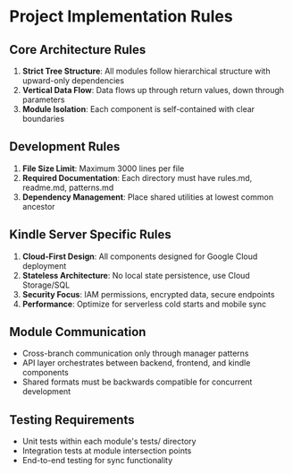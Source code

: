 # Project Implementation Rules

## Core Architecture Rules
1. **Strict Tree Structure**: All modules follow hierarchical structure with upward-only dependencies
2. **Vertical Data Flow**: Data flows up through return values, down through parameters
3. **Module Isolation**: Each component is self-contained with clear boundaries

## Development Rules
1. **File Size Limit**: Maximum 3000 lines per file
2. **Required Documentation**: Each directory must have rules.md, readme.md, patterns.md
3. **Dependency Management**: Place shared utilities at lowest common ancestor

## Kindle Server Specific Rules
1. **Cloud-First Design**: All components designed for Google Cloud deployment
2. **Stateless Architecture**: No local state persistence, use Cloud Storage/SQL
3. **Security Focus**: IAM permissions, encrypted data, secure endpoints
4. **Performance**: Optimize for serverless cold starts and mobile sync

## Module Communication
- Cross-branch communication only through manager patterns
- API layer orchestrates between backend, frontend, and kindle components
- Shared formats must be backwards compatible for concurrent development

## Testing Requirements
- Unit tests within each module's tests/ directory
- Integration tests at module intersection points
- End-to-end testing for sync functionality